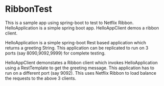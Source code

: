 # RibbonTest
This is a sample app using spring-boot to test to Netflix Ribbon. 
HelloApplication is a simple spring boot app. HelloAppClient demos a ribbon client.


HelloApplication is a simple spring-boot Rest based application which returns a greeting String. 
This application can be replicated to run on 3 ports (say 8090,9092,9999) for complete testing. 

HelloAppClient demonstates a Ribbon client which invokes HelloApplication using a RestTemplate to get the greeting message.
This application has to run on a different port (say 9092).
This uses Netflix Ribbon to load balance the requests to the above 3 clients.
